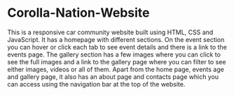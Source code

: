 # Corolla-Nation-Website

This is a responsive car community website built using HTML, CSS and JavaScript.
It has a homepage with different sections.
On the event section you can hover or click each tab to see event details and there is a link to the events page.
The gallery section has a few images where you can click to see the full images and a link to the gallery page where you can filter to see either images, videos or all of them.
Apart from the home page, events age and gallery page, it also has an about page and contacts page which you can access using the navigation bar at the top of the website.
